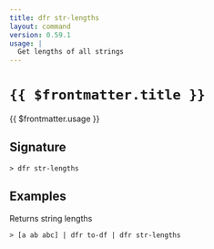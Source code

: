 ```yaml
---
title: dfr str-lengths
layout: command
version: 0.59.1
usage: |
  Get lengths of all strings
---
```


# `{{ $frontmatter.title }}`

<div style='white-space: pre-wrap;'>{{ $frontmatter.usage }}</div>

## Signature

```> dfr str-lengths ```

## Examples

Returns string lengths
```shell
> [a ab abc] | dfr to-df | dfr str-lengths
```
